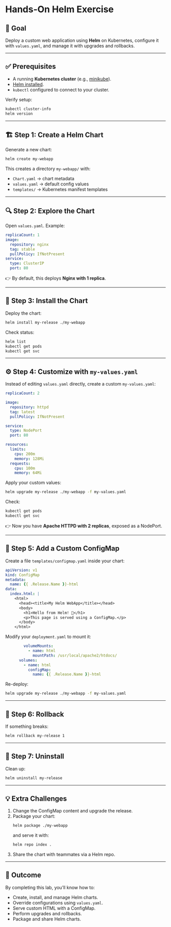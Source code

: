 # Hands-On Helm Exercise

## 📌 Goal
Deploy a custom web application using **Helm** on Kubernetes, configure it with `values.yaml`, and manage it with upgrades and rollbacks.

---

## ✅ Prerequisites
- A running **Kubernetes cluster** (e.g., [minikube](https://minikube.sigs.k8s.io/docs/start/)).  
- [Helm installed](https://helm.sh/docs/intro/install/).  
- `kubectl` configured to connect to your cluster.  

Verify setup:
```bash
kubectl cluster-info
helm version
```

---

## 🏗 Step 1: Create a Helm Chart
Generate a new chart:
```bash
helm create my-webapp
```

This creates a directory `my-webapp/` with:
- `Chart.yaml` → chart metadata  
- `values.yaml` → default config values  
- `templates/` → Kubernetes manifest templates  

---

## 🔍 Step 2: Explore the Chart
Open `values.yaml`. Example:
```yaml
replicaCount: 1
image:
  repository: nginx
  tag: stable
  pullPolicy: IfNotPresent
service:
  type: ClusterIP
  port: 80
```

👉 By default, this deploys **Nginx with 1 replica**.

---

## 🚀 Step 3: Install the Chart
Deploy the chart:
```bash
helm install my-release ./my-webapp
```

Check status:
```bash
helm list
kubectl get pods
kubectl get svc
```

---

## ⚙️ Step 4: Customize with `my-values.yaml`
Instead of editing `values.yaml` directly, create a custom `my-values.yaml`:

```yaml
replicaCount: 2

image:
  repository: httpd
  tag: latest
  pullPolicy: IfNotPresent

service:
  type: NodePort
  port: 80

resources:
  limits:
    cpu: 200m
    memory: 128Mi
  requests:
    cpu: 100m
    memory: 64Mi
```

Apply your custom values:
```bash
helm upgrade my-release ./my-webapp -f my-values.yaml
```

Check:
```bash
kubectl get pods
kubectl get svc
```

👉 Now you have **Apache HTTPD with 2 replicas**, exposed as a NodePort.

---

## 📄 Step 5: Add a Custom ConfigMap
Create a file `templates/configmap.yaml` inside your chart:

```yaml
apiVersion: v1
kind: ConfigMap
metadata:
  name: {{ .Release.Name }}-html
data:
  index.html: |
    <html>
      <head><title>My Helm WebApp</title></head>
      <body>
        <h1>Hello from Helm! 🚀</h1>
        <p>This page is served using a ConfigMap.</p>
      </body>
    </html>
```

Modify your `deployment.yaml` to mount it:

```yaml
        volumeMounts:
          - name: html
            mountPath: /usr/local/apache2/htdocs/
      volumes:
        - name: html
          configMap:
            name: {{ .Release.Name }}-html
```

Re-deploy:
```bash
helm upgrade my-release ./my-webapp -f my-values.yaml
```

---

## 🔄 Step 6: Rollback
If something breaks:
```bash
helm rollback my-release 1
```

---

## 🧹 Step 7: Uninstall
Clean up:
```bash
helm uninstall my-release
```

---

## 💡 Extra Challenges
1. Change the ConfigMap content and upgrade the release.  
2. Package your chart:
   ```bash
   helm package ./my-webapp
   ```
   and serve it with:
   ```bash
   helm repo index .
   ```
3. Share the chart with teammates via a Helm repo.  

---

## 🎯 Outcome
By completing this lab, you’ll know how to:
- Create, install, and manage Helm charts.  
- Override configurations using `values.yaml`.  
- Serve custom HTML with a ConfigMap.  
- Perform upgrades and rollbacks.  
- Package and share Helm charts.  
